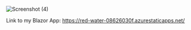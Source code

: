 ![Screenshot (4)](https://user-images.githubusercontent.com/62119604/134076535-3af6b9bb-8f1c-42e4-816d-ef5267fc9328.png)

Link to my Blazor App:
https://red-water-08626030f.azurestaticapps.net/
